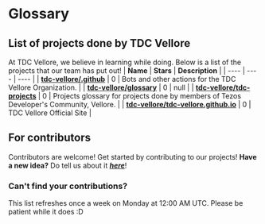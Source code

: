 
# Glossary
## List of projects done by TDC Vellore
At TDC Vellore, we believe in learning while doing. Below is a list of the projects that our team has put out!
| **Name** | **Stars** | **Description** |
| ---- | ---- | ---- |
| [**tdc-vellore/.github**](https://github.com/tdc-vellore/.github) | 0 | Bots and other actions for the TDC Vellore Organization. |
| [**tdc-vellore/glossary**](https://github.com/tdc-vellore/glossary) | 0 | null |
| [**tdc-vellore/tdc-projects**](https://github.com/tdc-vellore/tdc-projects) | 0 | Projects glossary for projects done by members of Tezos Developer's Community, Vellore.  |
| [**tdc-vellore/tdc-vellore.github.io**](https://github.com/tdc-vellore/tdc-vellore.github.io) | 0 | TDC Vellore Official Site |
## For contributors
Contributors are welcome! Get started by contributing to our projects! **Have a new idea?** Do tell us about it [***here***](https://github.com/orgs/tdc-vellore/discussions/1)!
### Can't find your contributions?
This list refreshes once a week on Monday at 12:00 AM UTC. Please be patient while it does :D
